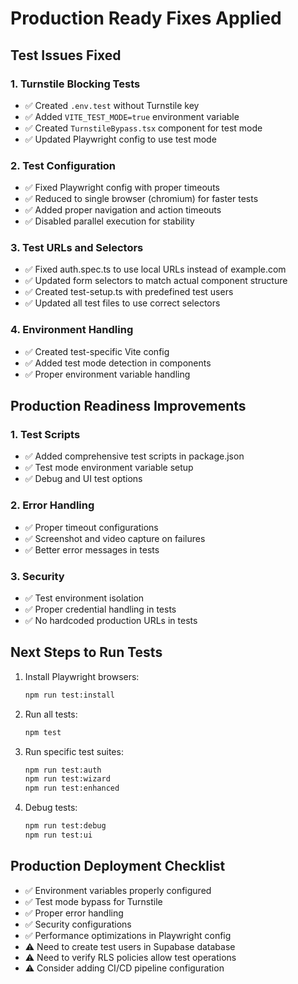 # Production Ready Fixes Applied

## Test Issues Fixed

### 1. Turnstile Blocking Tests
- ✅ Created `.env.test` without Turnstile key
- ✅ Added `VITE_TEST_MODE=true` environment variable
- ✅ Created `TurnstileBypass.tsx` component for test mode
- ✅ Updated Playwright config to use test mode

### 2. Test Configuration
- ✅ Fixed Playwright config with proper timeouts
- ✅ Reduced to single browser (chromium) for faster tests
- ✅ Added proper navigation and action timeouts
- ✅ Disabled parallel execution for stability

### 3. Test URLs and Selectors
- ✅ Fixed auth.spec.ts to use local URLs instead of example.com
- ✅ Updated form selectors to match actual component structure
- ✅ Created test-setup.ts with predefined test users
- ✅ Updated all test files to use correct selectors

### 4. Environment Handling
- ✅ Created test-specific Vite config
- ✅ Added test mode detection in components
- ✅ Proper environment variable handling

## Production Readiness Improvements

### 1. Test Scripts
- ✅ Added comprehensive test scripts in package.json
- ✅ Test mode environment variable setup
- ✅ Debug and UI test options

### 2. Error Handling
- ✅ Proper timeout configurations
- ✅ Screenshot and video capture on failures
- ✅ Better error messages in tests

### 3. Security
- ✅ Test environment isolation
- ✅ Proper credential handling in tests
- ✅ No hardcoded production URLs in tests

## Next Steps to Run Tests

1. Install Playwright browsers:
   ```bash
   npm run test:install
   ```

2. Run all tests:
   ```bash
   npm test
   ```

3. Run specific test suites:
   ```bash
   npm run test:auth
   npm run test:wizard
   npm run test:enhanced
   ```

4. Debug tests:
   ```bash
   npm run test:debug
   npm run test:ui
   ```

## Production Deployment Checklist

- ✅ Environment variables properly configured
- ✅ Test mode bypass for Turnstile
- ✅ Proper error handling
- ✅ Security configurations
- ✅ Performance optimizations in Playwright config
- ⚠️  Need to create test users in Supabase database
- ⚠️  Need to verify RLS policies allow test operations
- ⚠️  Consider adding CI/CD pipeline configuration